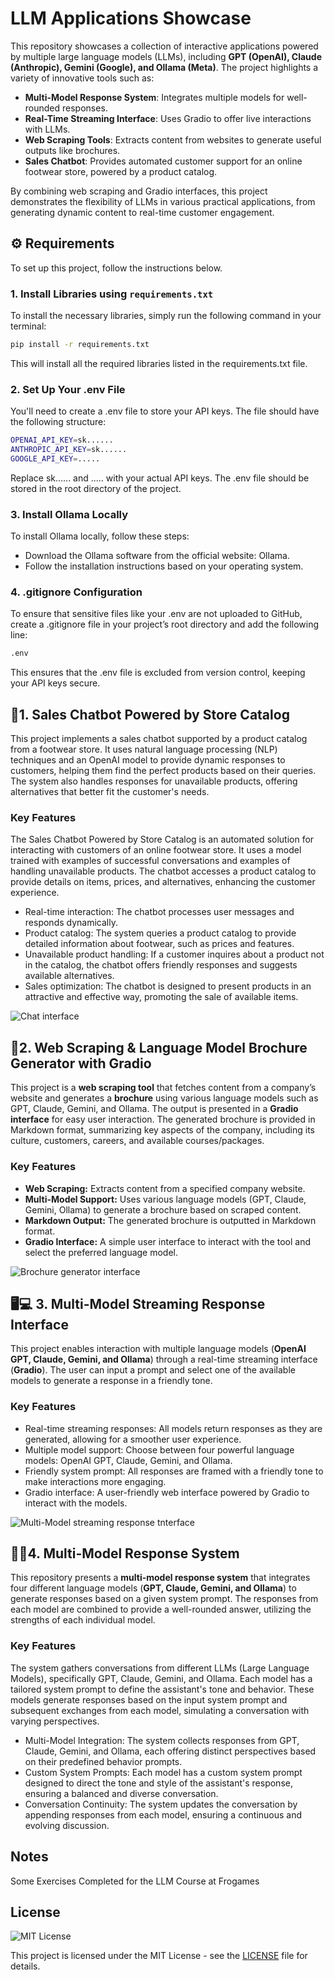 # LLM Applications Showcase
This repository showcases a collection of interactive applications powered by multiple large language models (LLMs), including **GPT (OpenAI), Claude (Anthropic), Gemini (Google), and Ollama (Meta)**. The project highlights a variety of innovative tools such as:

- **Multi-Model Response System**: Integrates multiple models for well-rounded responses.
- **Real-Time Streaming Interface**: Uses Gradio to offer live interactions with LLMs.
- **Web Scraping Tools**: Extracts content from websites to generate useful outputs like brochures.
- **Sales Chatbot**: Provides automated customer support for an online footwear store, powered by a product catalog.

By combining web scraping and Gradio interfaces, this project demonstrates the flexibility of LLMs in various practical applications, from generating dynamic content to real-time customer engagement.

## ⚙️ Requirements

To set up this project, follow the instructions below.

### 1. Install Libraries using `requirements.txt`

To install the necessary libraries, simply run the following command in your terminal:

```bash
pip install -r requirements.txt
```
This will install all the required libraries listed in the requirements.txt file.

### 2. Set Up Your .env File
You'll need to create a .env file to store your API keys. The file should have the following structure:
```bash
OPENAI_API_KEY=sk......
ANTHROPIC_API_KEY=sk......
GOOGLE_API_KEY=.....
```
Replace sk...... and ..... with your actual API keys.
The .env file should be stored in the root directory of the project.
### 3. Install Ollama Locally
To install Ollama locally, follow these steps:

- Download the Ollama software from the official website: Ollama.
- Follow the installation instructions based on your operating system.

### 4. .gitignore Configuration
To ensure that sensitive files like your .env are not uploaded to GitHub, create a .gitignore file in your project’s root directory and add the following line:
```bash
.env
```
This ensures that the .env file is excluded from version control, keeping your API keys secure.

## 💬1. Sales Chatbot Powered by Store Catalog
This project implements a sales chatbot supported by a product catalog from a footwear store. It uses natural language processing (NLP) techniques and an OpenAI model to provide dynamic responses to customers, helping them find the perfect products based on their queries. The system also handles responses for unavailable products, offering alternatives that better fit the customer's needs.

### Key Features
The Sales Chatbot Powered by Store Catalog is an automated solution for interacting with customers of an online footwear store. It uses a model trained with examples of successful conversations and examples of handling unavailable products. The chatbot accesses a product catalog to provide details on items, prices, and alternatives, enhancing the customer experience.

- Real-time interaction: The chatbot processes user messages and responds dynamically.
- Product catalog: The system queries a product catalog to provide detailed information about footwear, such as prices and features.
- Unavailable product handling: If a customer inquires about a product not in the catalog, the chatbot offers friendly responses and suggests available alternatives.
- Sales optimization: The chatbot is designed to present products in an attractive and effective way, promoting the sale of available items.

![Chat interface](1_llms.png)

## 📣2. Web Scraping & Language Model Brochure Generator with Gradio
This project is a **web scraping tool** that fetches content from a company’s website and generates a **brochure** using various language models such as GPT, Claude, Gemini, and Ollama. The output is presented in a **Gradio interface** for easy user interaction. The generated brochure is provided in Markdown format, summarizing key aspects of the company, including its culture, customers, careers, and available courses/packages.

### Key Features

- **Web Scraping:** Extracts content from a specified company website.
- **Multi-Model Support:** Uses various language models (GPT, Claude, Gemini, Ollama) to generate a brochure based on scraped content.
- **Markdown Output:** The generated brochure is outputted in Markdown format.
- **Gradio Interface:** A simple user interface to interact with the tool and select the preferred language model.

![Brochure generator interface](2_llms.png)

## 🖥️💻 3. Multi-Model Streaming Response Interface
This project enables interaction with multiple language models (**OpenAI GPT, Claude, Gemini, and Ollama**) through a real-time streaming interface (**Gradio**). The user can input a prompt and select one of the available models to generate a response in a friendly tone.

### Key Features
- Real-time streaming responses: All models return responses as they are generated, allowing for a smoother user experience.
- Multiple model support: Choose between four powerful language models: OpenAI GPT, Claude, Gemini, and Ollama.
- Friendly system prompt: All responses are framed with a friendly tone to make interactions more engaging.
- Gradio interface: A user-friendly web interface powered by Gradio to interact with the models.

![Multi-Model streaming response tnterface](3_llms.png)
## 🤖💬4. Multi-Model Response System
This repository presents a **multi-model response system** that integrates four different language models (**GPT, Claude, Gemini, and Ollama**) to generate responses based on a given system prompt. The responses from each model are combined to provide a well-rounded answer, utilizing the strengths of each individual model.

### Key Features
The system gathers conversations from different LLMs (Large Language Models), specifically GPT, Claude, Gemini, and Ollama. Each model has a tailored system prompt to define the assistant's tone and behavior. These models generate responses based on the input system prompt and subsequent exchanges from each model, simulating a conversation with varying perspectives.

- Multi-Model Integration: The system collects responses from GPT, Claude, Gemini, and Ollama, each offering distinct perspectives based on their predefined behavior prompts.
- Custom System Prompts: Each model has a custom system prompt designed to direct the tone and style of the assistant's response, ensuring a balanced and diverse conversation.
- Conversation Continuity: The system updates the conversation by appending responses from each model, ensuring a continuous and evolving discussion.


Notes
-----
Some Exercises Completed for the LLM Course at Frogames

License
-------
![MIT License](https://img.shields.io/badge/License-MIT-blue.svg)

This project is licensed under the MIT License - see the [LICENSE](./LICENSE) file for details.